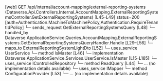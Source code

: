 [web] GET /api/internal/account-mapping/external-reporting-systems  (Dataverse.Api.Controllers.Internal.AccountMapping.ExternalReportingSystemsController.GetExternalReportingSystems)  [L45–L49] status=200 [auth=Authentication.MachineToMachinePolicy,Authentication.RequireTenantIdPolicy]
  └─ sends_request GetExternalReportingSystemsQuery [L48]
    └─ handled_by Dataverse.ApplicationService.Queries.AccountMapping.ExternalReportingSystems.GetExternalReportingSystemsQueryHandler.Handle [L29–L56]
      └─ maps_to ExternalReportingSystemLightDto [L52]
      └─ uses_service UserService
        └─ method IsMaster [L46]
          └─ implementation Dataverse.ApplicationService.Services.UserService.IsMaster [L15-L185]
      └─ uses_service IControlledRepository<ExternalReportingSystem>
        └─ method ReadQuery [L44]
          └─ ... (no implementation details available)
      └─ uses_service IMapper
        └─ method ConfigurationProvider [L53]
          └─ ... (no implementation details available)

